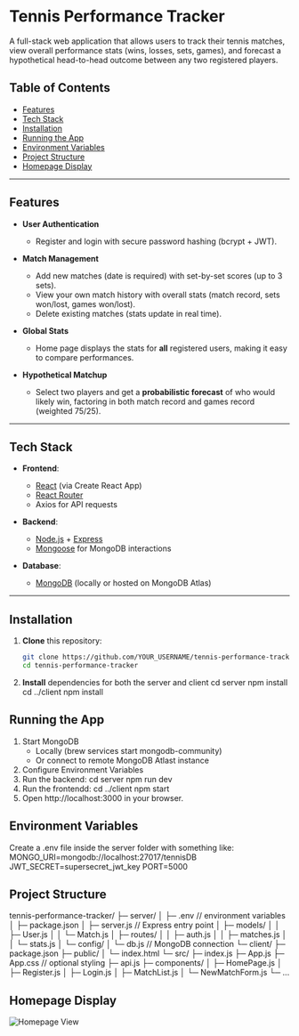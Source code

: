 # Tennis Performance Tracker

A full-stack web application that allows users to track their tennis matches, view overall performance stats (wins, losses, sets, games), and forecast a hypothetical head-to-head outcome between any two registered players.

## Table of Contents

- [Features](#features)  
- [Tech Stack](#tech-stack)  
- [Installation](#installation)  
- [Running the App](#running-the-app)  
- [Environment Variables](#environment-variables)  
- [Project Structure](#project-structure)  
- [Homepage Display](#homepage-display)

---

## Features

- **User Authentication**  
  - Register and login with secure password hashing (bcrypt + JWT).

- **Match Management**  
  - Add new matches (date is required) with set-by-set scores (up to 3 sets).
  - View your own match history with overall stats (match record, sets won/lost, games won/lost).
  - Delete existing matches (stats update in real time).

- **Global Stats**  
  - Home page displays the stats for **all** registered users, making it easy to compare performances.

- **Hypothetical Matchup**  
  - Select two players and get a **probabilistic forecast** of who would likely win, factoring in both match record and games record (weighted 75/25).

---

## Tech Stack

- **Frontend**:  
  - [React](https://reactjs.org/) (via Create React App)  
  - [React Router](https://reactrouter.com/)  
  - Axios for API requests

- **Backend**:  
  - [Node.js](https://nodejs.org/) + [Express](https://expressjs.com/)  
  - [Mongoose](https://mongoosejs.com/) for MongoDB interactions

- **Database**:  
  - [MongoDB](https://www.mongodb.com/) (locally or hosted on MongoDB Atlas)

---

## Installation

1. **Clone** this repository:
   ```bash
   git clone https://github.com/YOUR_USERNAME/tennis-performance-tracker.git
   cd tennis-performance-tracker
2. **Install** dependencies for both the server and client
   cd server
   npm install
   cd ../client
   npm install

## Running the App
1. Start MongoDB
   - Locally (brew services start mongodb-community)
   - Or connect to remote MongoDB Atlast instance
2. Configure Environment Variables
3. Run the backend:
   cd server
   npm run dev
4. Run the frontendd:
   cd ../client
   npm start
5. Open http://localhost:3000 in your browser.
   
## Environment Variables
Create a .env file inside the server folder with something like:
MONGO_URI=mongodb://localhost:27017/tennisDB
JWT_SECRET=supersecret_jwt_key
PORT=5000

## Project Structure
tennis-performance-tracker/
├─ server/
│   ├─ .env                  // environment variables
│   ├─ package.json
│   ├─ server.js             // Express entry point
│   ├─ models/
│   │   ├─ User.js
│   │   └─ Match.js
│   ├─ routes/
│   │   ├─ auth.js
│   │   ├─ matches.js
│   │   └─ stats.js
│   └─ config/
│       └─ db.js             // MongoDB connection
└─ client/
    ├─ package.json
    ├─ public/
    │   └─ index.html
    └─ src/
        ├─ index.js
        ├─ App.js
        ├─ App.css           // optional styling
        ├─ api.js
        ├─ components/
        │   ├─ HomePage.js
        │   ├─ Register.js
        │   ├─ Login.js
        │   ├─ MatchList.js
        │   └─ NewMatchForm.js
        └─ ...

## Homepage Display
![Homepage View](./screenshots/Homepage.png)


